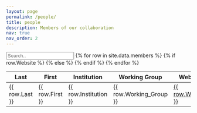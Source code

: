 ```yaml
---
layout: page
permalink: /people/
title: people
description: Members of our collaboration
nav: true
nav_order: 2
---
```


<input type="text" id="myInput" onkeyup="myFunction()" placeholder="Search..">

<table class="table table-bordered table-hover table-condensed" id = "myTable">
<thead><tr><th title="Field #1">Last</th>
<th title="Field #2">First</th>
<th title="Field #3">Institution</th>
<th title="Field #4">Working Group</th>
<th title="Field #5">Website</th>
</tr></thead>
<tbody>
    {% for row in site.data.members %}
        <tr>
            <td>{{ row.Last }}</td>
            <td>{{ row.First }}</td>
            <td>{{ row.Institution }}</td>
            <td>{{ row.Working_Group }}</td>
            {% if row.Website %}
                <td><a href="{{ row.Website }}">{{ row.Website }}</a></td>
            {% else %}
                <td></td>
            {% endif %}
        </tr>
    {% endfor %}
</tbody></table>

<script>
(function () {
  var table, rows, switching, i, x, y, shouldSwitch;
  table = document.getElementById("myTable");
  switching = true;
  /*Make a loop that will continue until
  no switching has been done:*/
  while (switching) {
    //start by saying: no switching is done:
    switching = false;
    rows = table.rows;
    /*Loop through all table rows (except the
    first, which contains table headers):*/
    for (i = 1; i < (rows.length - 1); i++) {
      //start by saying there should be no switching:
      shouldSwitch = false;
      /*Get the two elements you want to compare,
      one from current row and one from the next:*/
      x = rows[i].getElementsByTagName("TD")[0];
      y = rows[i + 1].getElementsByTagName("TD")[0];
      //check if the two rows should switch place:
      if (x.innerHTML.toLowerCase() > y.innerHTML.toLowerCase()) {
        //if so, mark as a switch and break the loop:
        shouldSwitch = true;
        break;
      }
    }
    if (shouldSwitch) {
      /*If a switch has been marked, make the switch
      and mark that a switch has been done:*/
      rows[i].parentNode.insertBefore(rows[i + 1], rows[i]);
      switching = true;
    }
  }
})();
</script>

<script>
function myFunction() {
  // Declare variables
  var input, filter, table, tr, td, i, txtValue;
  input = document.getElementById("myInput");
  filter = input.value.toUpperCase();
  table = document.getElementById("myTable");
  tr = table.getElementsByTagName("tr");

  for (i = 0; i < tr.length; i++) {
    td = tr[i];
    if (td) {
      txtValue = td.textContent || td.innerText;
      if (txtValue.toUpperCase().indexOf(filter) > -1) {
        tr[i].style.display = "";
      } else {
        tr[i].style.display = "none";
      }
    }
  }
}
</script>
